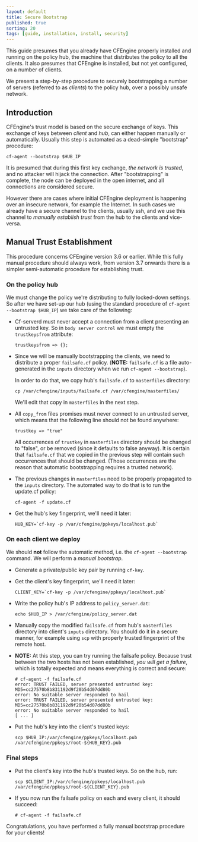 ```yaml
---
layout: default
title: Secure Bootstrap
published: true
sorting: 20
tags: [guide, installation, install, security]
---
```



This guide presumes that you already have CFEngine properly installed
and running on the policy hub, the machine that distributes the policy
to all the clients. It also presumes that CFEngine is installed, but not
yet configured, on a number of clients.

We present a step-by-step procedure to securely bootstrapping a
number of servers (referred to as *clients*) to the policy hub, over a
possibly unsafe network.


## Introduction ##

CFEngine's trust model is based on the secure exchange of keys. This
exchange of keys between *client* and *hub*, can either happen manually
or automatically. Usually this step is automated as a dead-simple
"bootstrap" procedure:

```cf-agent --bootstrap $HUB_IP```

It is presumed that during this first key exchange, *the network is
trusted*, and no attacker will hijack the connection. After
"bootstrapping" is complete, the node can be deployed in the open
internet, and all connections are considered secure.

However there are cases where initial CFEngine deployment is happening
over an insecure network, for example the Internet. In such cases we
already have a secure channel to the clients, usually ssh, and we use
this channel to *manually establish trust* from the hub to the clients
and vice-versa.

## Manual Trust Establishment ##

This procedure concerns CFEngine version 3.6 or earlier. While this
fully manual procedure should always work, from version 3.7 onwards
there is a simpler semi-automatic procedure for establishing trust.

### On the policy hub ###

We must change the policy we're distributing to fully locked-down
settings. So after we have set-up our hub (using the standard procedure
of ```cf-agent --bootstrap $HUB_IP```) we take care of the following:

* Cf-serverd must never accept a connection from a client presenting an
  untrusted key.  So in `body server control` we must empty the
  `trustkeysfrom` attribute:
  
  ```trustkeysfrom => {};```

* Since we will be manually bootstrapping the clients, we need to
  distribute a proper `failsafe.cf` policy. (**NOTE:**
  `failsafe.cf` is a file auto-generated in the ```inputs``` directory when
  we run ```cf-agent --bootstrap```).

  In order to do that, we copy hub's `failsafe.cf` to `masterfiles`
  directory:
  
  ```cp /var/cfengine/inputs/failsafe.cf /var/cfengine/masterfiles/```

  We'll edit that copy in `masterfiles` in the next step.

* All `copy_from` files promises must never connect to an untrusted
  server, which means that the following line should not be found
  anywhere:
  
  ```trustkey => "true"```

  All occurrences of `trustkey` in `masterfiles` directory should be
  changed to "false", or be removed (since it defaults to false
  anyway). It is certain that `failsafe.cf` that we copied in
  the previous step will contain such occurrences that should be
  changed. (Those occurrences are the reason that automatic bootstrapping
  requires a trusted network).

* The previous changes in `masterfiles` need to be properly propagated
  to the ```inputs``` directory. The automated way to do that is to run the
  update.cf policy:
  
  ```cf-agent -f update.cf```

* Get the hub's key fingerprint, we'll need it later:
  
  ```HUB_KEY=`cf-key -p /var/cfengine/ppkeys/localhost.pub` ```

### On each client we deploy ###

We should **not** follow the automatic method, i.e. the
```cf-agent --bootstrap``` command. We will perform a
*manual bootstrap*.

* Generate a private/public key pair by running `cf-key`.

* Get the client's key fingerprint, we'll need it later:
  
  ```CLIENT_KEY=`cf-key -p /var/cfengine/ppkeys/localhost.pub` ```

* Write the policy hub's IP address to `policy_server.dat`:
  
  ```echo $HUB_IP > /var/cfengine/policy_server.dat```

* Manually copy the modified `failsafe.cf` from hub's `masterfiles`
  directory into client's `inputs` directory. You should do
  it in a secure manner, for example using `scp` with properly trusted
  fingerprint of the remote host.

* **NOTE:** At this step, you can try running the failsafe policy. Because
  trust between the two hosts has not been established, *you will get a
  failure*, which is totally expected and means everything is correct
  and secure:
  
  ```
  # cf-agent -f failsafe.cf
  error: TRUST FAILED, server presented untrusted key: MD5=cc27570b8b831192d9f20b54d07dd80b
  error: No suitable server responded to hail
  error: TRUST FAILED, server presented untrusted key: MD5=cc27570b8b831192d9f20b54d07dd80b
  error: No suitable server responded to hail
  [ ... ]
  ```

* Put the hub's key into the client's trusted keys:
  
  ```scp $HUB_IP:/var/cfengine/ppkeys/localhost.pub /var/cfengine/ppkeys/root-${HUB_KEY}.pub```

### Final steps ###

* Put the client's key into the hub's trusted keys. So
  on the hub, run:
  
  ```scp $CLIENT_IP:/var/cfengine/ppkeys/localhost.pub /var/cfengine/ppkeys/root-${CLIENT_KEY}.pub```

* If you now run the failsafe policy on each and every client, it should
  succeed:

  ```
  # cf-agent -f failsafe.cf
  ```

Congratulations, you have performed a fully manual bootstrap procedure
for your clients!
